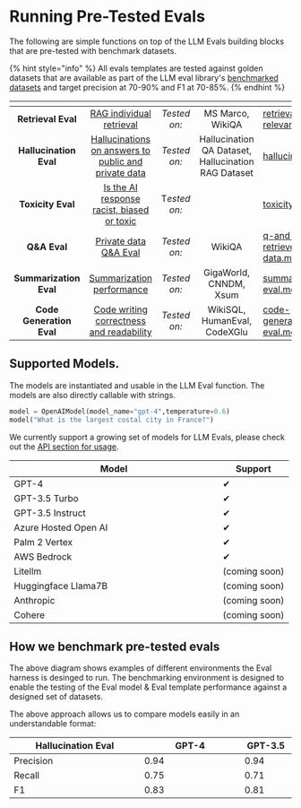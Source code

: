# Running Pre-Tested Evals

The following are simple functions on top of the LLM Evals building blocks that are pre-tested with benchmark datasets.

{% hint style="info" %}
All evals templates are tested against golden datasets that are available as part of the LLM eval library's [benchmarked datasets](./#how-we-benchmark-pre-tested-evals) and target precision at 70-90% and F1 at 70-85%.&#x20;
{% endhint %}

<table data-view="cards"><thead><tr><th align="center"></th><th align="center"></th><th align="center"></th><th align="center"></th><th data-hidden data-card-target data-type="content-ref"></th></tr></thead><tbody><tr><td align="center"><strong>Retrieval Eval</strong></td><td align="center"><a href="retrieval-rag-relevance.md">RAG individual retrieval</a></td><td align="center"><em>Tested on:</em></td><td align="center">MS Marco, WikiQA</td><td><a href="retrieval-rag-relevance.md">retrieval-rag-relevance.md</a></td></tr><tr><td align="center"><strong>Hallucination Eval</strong></td><td align="center"><a href="hallucinations.md">Hallucinations on answers to public and private data</a></td><td align="center"><em>Tested on:</em> </td><td align="center">Hallucination QA Dataset, Hallucination RAG Dataset</td><td><a href="hallucinations.md">hallucinations.md</a></td></tr><tr><td align="center"><strong>Toxicity Eval</strong></td><td align="center"><a href="toxicity.md">Is the AI response racist, biased or toxic</a></td><td align="center">T<em>ested on:</em></td><td align="center"></td><td><a href="toxicity.md">toxicity.md</a></td></tr><tr><td align="center"><strong>Q&#x26;A Eval</strong></td><td align="center"><a href="q-and-a-on-retrieved-data.md">Private data Q&#x26;A Eval</a></td><td align="center"><em>Tested on:</em></td><td align="center">WikiQA</td><td><a href="q-and-a-on-retrieved-data.md">q-and-a-on-retrieved-data.md</a></td></tr><tr><td align="center"><strong>Summarization Eval</strong></td><td align="center"><a href="summarization-eval.md">Summarization performance</a></td><td align="center"><em>Tested on:</em></td><td align="center">GigaWorld, CNNDM, Xsum</td><td><a href="summarization-eval.md">summarization-eval.md</a></td></tr><tr><td align="center"><strong>Code Generation Eval</strong></td><td align="center"><a href="code-generation-eval.md">Code writing correctness and readability</a></td><td align="center"><em>Tested on:</em> </td><td align="center">WikiSQL, HumanEval, CodeXGlu</td><td><a href="code-generation-eval.md">code-generation-eval.md</a></td></tr></tbody></table>

## Supported Models.

The models are instantiated and usable in the LLM Eval function. The models are also directly callable with strings.

```python
model = OpenAIModel(model_name="gpt-4",temperature=0.6)
model("What is the largest costal city in France?")
```

We currently support a growing set of models for LLM Evals, please check out the [API section for usage](../../api/evaluation-models.md).&#x20;

<table data-full-width="false"><thead><tr><th width="357">Model</th><th>Support </th></tr></thead><tbody><tr><td>GPT-4 </td><td>✔</td></tr><tr><td>GPT-3.5 Turbo</td><td>✔</td></tr><tr><td>GPT-3.5 Instruct</td><td>✔</td></tr><tr><td>Azure Hosted Open AI </td><td>✔</td></tr><tr><td>Palm 2 Vertex</td><td>✔</td></tr><tr><td>AWS Bedrock</td><td>✔</td></tr><tr><td>Litellm</td><td>(coming soon)</td></tr><tr><td>Huggingface Llama7B</td><td>(coming soon)</td></tr><tr><td>Anthropic</td><td>(coming soon)</td></tr><tr><td>Cohere</td><td>(coming soon)</td></tr></tbody></table>

## How we benchmark pre-tested evals&#x20;

The above diagram shows examples of different environments the Eval harness is desinged to run. The benchmarking environment is designed to enable the testing of the Eval model & Eval template performance against a designed set of datasets.

The above approach allows us to compare models easily in an understandable format:

<table><thead><tr><th width="296">Hallucination Eval</th><th width="246">GPT-4</th><th width="99">GPT-3.5</th></tr></thead><tbody><tr><td>Precision</td><td>0.94</td><td>0.94</td></tr><tr><td>Recall</td><td>0.75</td><td>0.71</td></tr><tr><td>F1</td><td>0.83</td><td>0.81</td></tr></tbody></table>
